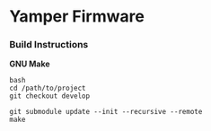# Yamper Firmware

### Build Instructions

**GNU Make**

```
bash
cd /path/to/project
git checkout develop 

git submodule update --init --recursive --remote 
make
```


